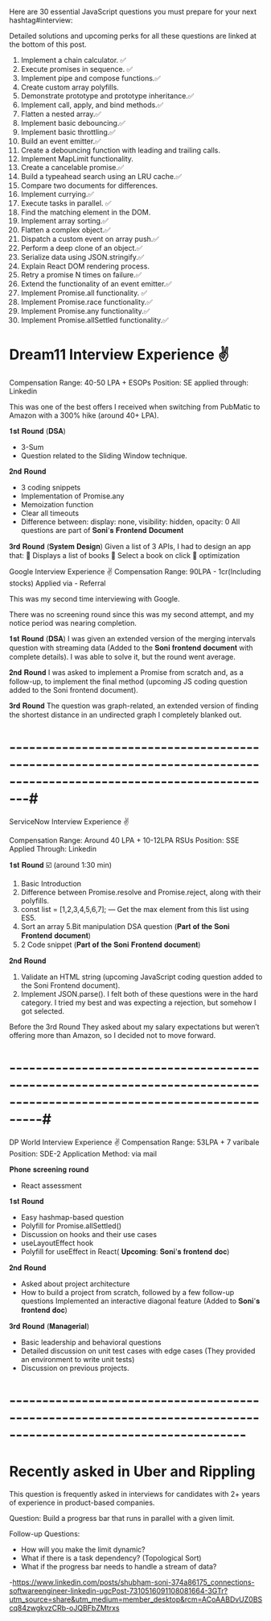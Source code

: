 Here are 30 essential JavaScript questions you must prepare for your next hashtag#interview:

Detailed solutions and upcoming perks for all these questions are linked at the bottom of this post.

1. Implement a chain calculator. ✅
2. Execute promises in sequence. ✅
3. Implement pipe and compose functions.✅
4. Create custom array polyfills.
5. Demonstrate prototype and prototype inheritance.✅
6. Implement call, apply, and bind methods.✅
7. Flatten a nested array.✅
8. Implement basic debouncing.✅
9. Implement basic throttling.✅
10. Build an event emitter.✅
11. Create a debouncing function with leading and trailing calls.
12. Implement MapLimit functionality.
13. Create a cancelable promise.✅
14. Build a typeahead search using an LRU cache.✅
15. Compare two documents for differences.
16. Implement currying.✅
17. Execute tasks in parallel. ✅
18. Find the matching element in the DOM.
19. Implement array sorting.✅
20. Flatten a complex object.✅
21. Dispatch a custom event on array push.✅
22. Perform a deep clone of an object.✅
23. Serialize data using JSON.stringify.✅
24. Explain React DOM rendering process.
25. Retry a promise N times on failure.✅
26. Extend the functionality of an event emitter.✅
27. Implement Promise.all functionality. ✅
28. Implement Promise.race functionality.✅
29. Implement Promise.any functionality.✅
30. Implement Promise.allSettled functionality.✅

# Dream11 Interview Experience ✌️

Compensation Range: 40-50 LPA + ESOPs
Position: SE
applied through: Linkedin

This was one of the best offers I received when switching from PubMatic to Amazon with a 300% hike (around 40+ LPA).

𝟏𝐬𝐭 𝐑𝐨𝐮𝐧𝐝 (𝐃𝐒𝐀)

- 3-Sum
- Question related to the Sliding Window technique.

𝟐𝐧𝐝 𝐑𝐨𝐮𝐧𝐝

- 3 coding snippets
- Implementation of Promise.any
- Memoization function
- Clear all timeouts
- Difference between: display: none, visibility: hidden, opacity: 0
  All questions are part of 𝐒𝐨𝐧𝐢'𝐬 𝐅𝐫𝐨𝐧𝐭𝐞𝐧𝐝 𝐃𝐨𝐜𝐮𝐦𝐞𝐧𝐭

𝟑𝐫𝐝 𝐑𝐨𝐮𝐧𝐝 (𝐒𝐲𝐬𝐭𝐞𝐦 𝐃𝐞𝐬𝐢𝐠𝐧)
Given a list of 3 APIs, I had to design an app that:
📌 Displays a list of books
📌 Select a book on click
📌 optimization

Google Interview Experience ✌️
Compensation Range: 90LPA - 1cr(Including stocks)
Applied via - Referral

This was my second time interviewing with Google.

There was no screening round since this was my second attempt, and my notice period was nearing completion.

𝟏𝐬𝐭 𝐑𝐨𝐮𝐧𝐝 (𝐃𝐒𝐀)
I was given an extended version of the merging intervals question with streaming data (Added to the 𝐒𝐨𝐧𝐢 𝐟𝐫𝐨𝐧𝐭𝐞𝐧𝐝 𝐝𝐨𝐜𝐮𝐦𝐞𝐧𝐭 with complete details).
I was able to solve it, but the round went average.

𝟐𝐧𝐝 𝐑𝐨𝐮𝐧𝐝
I was asked to implement a Promise from scratch and, as a follow-up, to implement the final method (upcoming JS coding question added to the Soni frontend document).

𝟑𝐫𝐝 𝐑𝐨𝐮𝐧𝐝
The question was graph-related, an extended version of finding the shortest distance in an undirected graph
I completely blanked out.

# ---------------------------------------------------------------------------------------------------------------------#

ServiceNow Interview Experience ✌️

Compensation Range: Around 40 LPA + 10-12LPA RSUs
Position: SSE
Applied Through: Linkedin

𝟏𝐬𝐭 𝐑𝐨𝐮𝐧𝐝 ☑️ (around 1:30 min)

1. Basic Introduction
2. Difference between Promise.resolve and Promise.reject, along with their polyfills.
3. const list = [1,2,3,4,5,6,7]; — Get the max element from this list using ES5.
4. Sort an array
   5.Bit manipulation DSA question (𝐏𝐚𝐫𝐭 𝐨𝐟 𝐭𝐡𝐞 𝐒𝐨𝐧𝐢 𝐅𝐫𝐨𝐧𝐭𝐞𝐧𝐝 𝐝𝐨𝐜𝐮𝐦𝐞𝐧𝐭)
5. 2 Code snippet (𝐏𝐚𝐫𝐭 𝐨𝐟 𝐭𝐡𝐞 𝐒𝐨𝐧𝐢 𝐅𝐫𝐨𝐧𝐭𝐞𝐧𝐝 𝐝𝐨𝐜𝐮𝐦𝐞𝐧𝐭)

𝟐𝐧𝐝 𝐑𝐨𝐮𝐧𝐝

1. Validate an HTML string (upcoming JavaScript coding question added to the Soni Frontend document).
2. Implement JSON.parse().
   I felt both of these questions were in the hard category. I tried my best and was expecting a rejection, but somehow I got selected.

Before the 3rd Round
They asked about my salary expectations but weren’t offering more than Amazon, so I decided not to move forward.

# -----------------------------------------------------------------------------------------------------------------------#

DP World Interview Experience ✌️
Compensation Range: 53LPA + 7 varibale
Position: SDE-2
Application Method: via mail

𝐏𝐡𝐨𝐧𝐞 𝐬𝐜𝐫𝐞𝐞𝐧𝐢𝐧𝐠 𝐫𝐨𝐮𝐧𝐝

- React assessment

𝟏𝐬𝐭 𝐑𝐨𝐮𝐧𝐝

- Easy hashmap-based question
- Polyfill for Promise.allSettled()
- Discussion on hooks and their use cases
- useLayoutEffect hook
- Polyfill for useEffect in React( 𝐔𝐩𝐜𝐨𝐦𝐢𝐧𝐠: 𝐒𝐨𝐧𝐢'𝐬 𝐟𝐫𝐨𝐧𝐭𝐞𝐧𝐝 𝐝𝐨𝐜)

𝟐𝐧𝐝 𝐑𝐨𝐮𝐧𝐝

- Asked about project architecture
- How to build a project from scratch, followed by a few follow-up questions
  Implemented an interactive diagonal feature (Added to 𝐒𝐨𝐧𝐢'𝐬 𝐟𝐫𝐨𝐧𝐭𝐞𝐧𝐝 𝐝𝐨𝐜)

𝟑𝐫𝐝 𝐑𝐨𝐮𝐧𝐝 (𝐌𝐚𝐧𝐚𝐠𝐞𝐫𝐢𝐚𝐥)

- Basic leadership and behavioral questions
- Detailed discussion on unit test cases with edge cases (They provided an environment to write unit tests)
- Discussion on previous projects.

# ----------------------------------------------------------------------------------------------------------------

# Recently asked in Uber and Rippling

This question is frequently asked in interviews for candidates with 2+ years of experience in product-based companies.

Question:
Build a progress bar that runs in parallel with a given limit.

Follow-up Questions:

- How will you make the limit dynamic?
- What if there is a task dependency? (Topological Sort)
- What if the progress bar needs to handle a stream of data?

-https://www.linkedin.com/posts/shubham-soni-374a86175_connections-softwareengineer-linkedin-ugcPost-7310516091108081664-3GTr?utm_source=share&utm_medium=member_desktop&rcm=ACoAABDvUZ0BScq84zwgkvzCRb-oJQBFbZMtrxs
